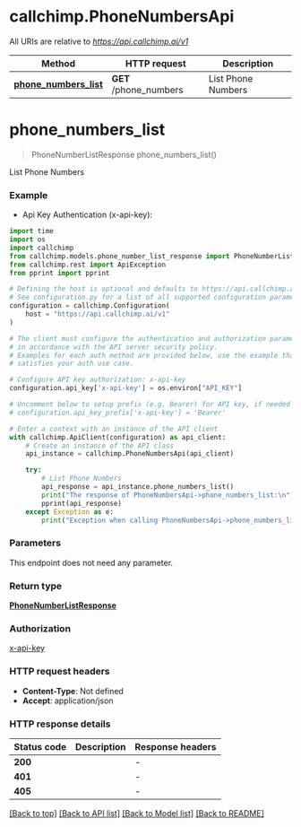 # callchimp.PhoneNumbersApi

All URIs are relative to *https://api.callchimp.ai/v1*

Method | HTTP request | Description
------------- | ------------- | -------------
[**phone_numbers_list**](PhoneNumbersApi.md#phone_numbers_list) | **GET** /phone_numbers | List Phone Numbers


# **phone_numbers_list**
> PhoneNumberListResponse phone_numbers_list()

List Phone Numbers



### Example

* Api Key Authentication (x-api-key):

```python
import time
import os
import callchimp
from callchimp.models.phone_number_list_response import PhoneNumberListResponse
from callchimp.rest import ApiException
from pprint import pprint

# Defining the host is optional and defaults to https://api.callchimp.ai/v1
# See configuration.py for a list of all supported configuration parameters.
configuration = callchimp.Configuration(
    host = "https://api.callchimp.ai/v1"
)

# The client must configure the authentication and authorization parameters
# in accordance with the API server security policy.
# Examples for each auth method are provided below, use the example that
# satisfies your auth use case.

# Configure API key authorization: x-api-key
configuration.api_key['x-api-key'] = os.environ["API_KEY"]

# Uncomment below to setup prefix (e.g. Bearer) for API key, if needed
# configuration.api_key_prefix['x-api-key'] = 'Bearer'

# Enter a context with an instance of the API client
with callchimp.ApiClient(configuration) as api_client:
    # Create an instance of the API class
    api_instance = callchimp.PhoneNumbersApi(api_client)

    try:
        # List Phone Numbers
        api_response = api_instance.phone_numbers_list()
        print("The response of PhoneNumbersApi->phone_numbers_list:\n")
        pprint(api_response)
    except Exception as e:
        print("Exception when calling PhoneNumbersApi->phone_numbers_list: %s\n" % e)
```



### Parameters

This endpoint does not need any parameter.

### Return type

[**PhoneNumberListResponse**](PhoneNumberListResponse.md)

### Authorization

[x-api-key](../README.md#x-api-key)

### HTTP request headers

 - **Content-Type**: Not defined
 - **Accept**: application/json

### HTTP response details

| Status code | Description | Response headers |
|-------------|-------------|------------------|
**200** |  |  -  |
**401** |  |  -  |
**405** |  |  -  |

[[Back to top]](#) [[Back to API list]](../README.md#documentation-for-api-endpoints) [[Back to Model list]](../README.md#documentation-for-models) [[Back to README]](../README.md)

